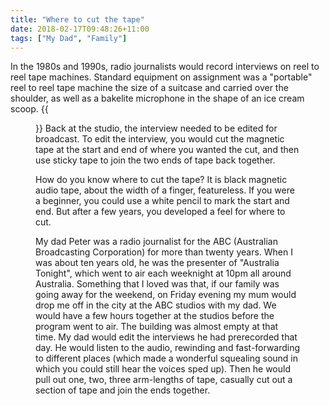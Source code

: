 ```yaml
---
title: "Where to cut the tape"
date: 2018-02-17T09:48:26+11:00
tags: ["My Dad", "Family"]
---
```


In the 1980s and 1990s, radio journalists would record interviews on reel to reel tape machines. Standard equipment on assignment was a "portable" reel to reel tape machine the size of a suitcase and carried over the shoulder, as well as a bakelite microphone in the shape of an ice cream scoop.
{{<figure src="/images/dad_editing_interview.svg" >}}
Back at the studio, the interview needed to be edited for broadcast. To edit the interview, you would cut the magnetic tape at the start and end of where you wanted the cut, and then use sticky tape to join the two ends of tape back together.

How do you know where to cut the tape? It is black magnetic audio tape, about the width of a finger, featureless. If you were a beginner, you could use a white pencil to mark the start and end. But after a few years, you developed a feel for where to cut.

My dad Peter was a radio journalist for the ABC (Australian Broadcasting Corporation) for more than twenty years. When I was about ten years old, he was the presenter of "Australia Tonight", which went to air each weeknight at 10pm all around Australia. Something that I loved was that, if our family was going away for the weekend, on Friday evening my mum would drop me off in the city at the ABC studios with my dad. We would have a few hours together at the studios before the program went to air. The building was almost empty at that time. My dad would edit the interviews he had prerecorded that day. He would listen to the audio, rewinding and fast-forwarding to different places (which made a wonderful squealing sound in which you could still hear the voices sped up). Then he would pull out one, two, three arm-lengths of tape, casually cut out a section of tape and join the ends together.

